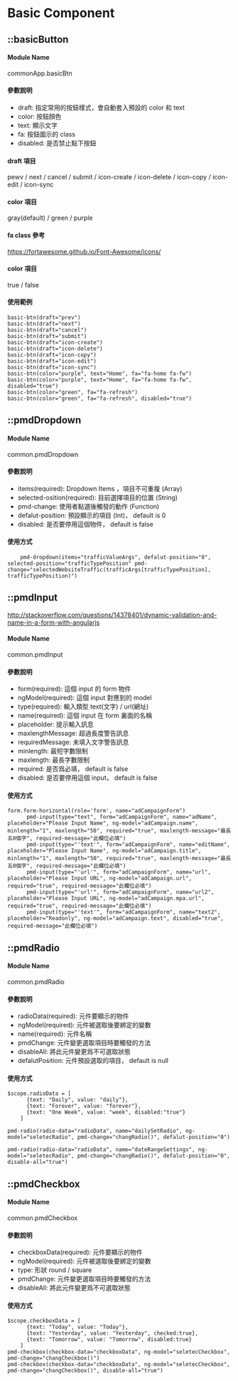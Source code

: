 

# Basic Component

## ::basicButton  
#### Module Name
commonApp.basicBtn


#### 參數說明
* draft: 指定常用的按鈕樣式，會自動套入預設的 color 和 text
* color: 按鈕顏色
* text: 顯示文字
* fa: 按鈕圖示的 class
* disabled: 是否禁止點下按鈕
 
#### draft 項目
pewv / next / cancel / submit / icon-create / icon-delete / icon-copy / icon-edit / icon-sync

#### color 項目
gray(default) / green / purple

#### fa class 參考
https://fortawesome.github.io/Font-Awesome/icons/

#### color 項目
true / false
   
#### 使用範例
    
```
basic-btn(draft="prev")
basic-btn(draft="next")
basic-btn(draft="cancel")
basic-btn(draft="submit")
basic-btn(draft="icon-create")
basic-btn(draft="icon-delete")
basic-btn(draft="icon-copy")
basic-btn(draft="icon-edit")
basic-btn(draft="icon-sync")
basic-btn(color="purple", text="Home", fa="fa-home fa-fw")
basic-btn(color="purple", text="Home", fa="fa-home fa-fw", disabled="true")
basic-btn(color="green", fa="fa-refresh")
basic-btn(color="green", fa="fa-refresh", disabled="true")
```

## ::pmdDropdown  
#### Module Name
common.pmdDropdown


#### 參數說明
* items(required): Dropdown Items ，項目不可重複 (Array)
* selected-osition(required): 目前選擇項目的位置 (String)
* pmd-change: 使用者點選後觸發的動作 (Function)
* defalut-position: 預設顯示的項目 (Int)， default is 0
* disabled: 是否要停用這個物件， default is false
   
#### 使用方式
    
```
    pmd-dropdown(items="trafficValueArgs", defalut-position="0", selected-position="trafficTypePosition" pmd-change="selectedWebsiteTraffic(trafficArgs[trafficTypePosition], trafficTypePosition)")
```

## ::pmdInput
http://stackoverflow.com/questions/14378401/dynamic-validation-and-name-in-a-form-with-angularjs
#### Module Name
common.pmdInput


#### 參數說明
* form(required): 這個 input 的 form 物件
* ngModel(required): 這個 input 對應到的 model
* type(required): 輸入類型 text(文字) / url(網址)
* name(required): 這個 input 在 form 裏面的名稱
* placeholder: 提示輸入訊息
* maxlengthMessage: 超過長度警告訊息
* requiredMessage: 未填入文字警告訊息
* minlength: 最短字數限制
* maxlength: 最長字數限制
* required: 是否爲必填， default is false
* disabled: 是否要停用這個 input， default is false
   
#### 使用方式

```
form.form-horizontal(role='form', name="adCampaignForm")
      pmd-input(type="text", form="adCampaignForm", name="adName", placeholder="Please Input Name", ng-model="adCampaign.name", minlength="1", maxlength="50", required="true", maxlength-message="最長五0個字", required-message="此欄位必填")
      pmd-input(type="'text'", form="adCampaignForm", name="editName", placeholder="Please Input Name", ng-model="adCampaign.title", minlength="1", maxlength="50", required="true", maxlength-message="最長五0個字", required-message="此欄位必填")
      pmd-input(type="'url'", form="adCampaignForm", name="url", placeholder="Please Input URL", ng-model="adCampaign.url", required="true", required-message="此欄位必填")
      pmd-input(type="'url'", form="adCampaignForm", name="url2", placeholder="Please Input URL", ng-model="adCampaign.mpa.url", required="true", required-message="此欄位必填")
      pmd-input(type="'text'", form="adCampaignForm", name="text2", placeholder="Readonly", ng-model="adCampaign.text", disabled="true", required-message="此欄位必填")
```

## ::pmdRadio
#### Module Name
common.pmdRadio


#### 參數說明
* radioData(required): 元件要顯示的物件
* ngModel(required): 元件被選取後要綁定的變數
* name(required): 元件名稱
* pmdChange: 元件變更選取項目時要觸發的方法
* disableAll: 將此元件變更爲不可選取狀態
* defalutPosition: 元件預設選取的項目， default is null

#### 使用方式

```
$scope.radioData = [
      {text: "Daily", value: "daily"},
      {text: "Forever", value: "forever"},
      {text: "One Week", value: "week", disabled:"true"}
    ]
    
pmd-radio(radio-data="radioData", name="dailySetRadio", ng-model="seletecRadio", pmd-change="changRadio()", defalut-position="0")
      
pmd-radio(radio-data="radioData", name="dateRangeSettings", ng-model="seletecRadio", pmd-change="changRadio()", defalut-position="0", disable-all="true")
```

## ::pmdCheckbox
#### Module Name
common.pmdCheckbox


#### 參數說明
* checkboxData(required): 元件要顯示的物件
* ngModel(required): 元件被選取後要綁定的變數
* type: 形狀 round / square
* pmdChange: 元件變更選取項目時要觸發的方法
* disableAll: 將此元件變更爲不可選取狀態

#### 使用方式

```
$scope.checkboxData = [
      {text: "Today", value: "Today"},
      {text: "Yesterday", value: "Yesterday", checked:true},
      {text: "Tomorrow", value: "Tomorrow", disabled:true}
    ]
pmd-checkbox(checkbox-data="checkboxData", ng-model="seletecCheckbox", pmd-change="changCheckbox()")  
pmd-checkbox(checkbox-data="checkboxData", ng-model="seletecCheckbox", pmd-change="changCheckbox()", disable-all="true")
```
